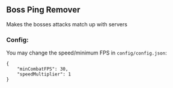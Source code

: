 ## Boss Ping Remover
Makes the bosses attacks match up with servers

### Config:

You may change the speed/minimum FPS in `config/config.json`:

```
{
    "minCombatFPS": 30,
    "speedMultiplier": 1
}
```
